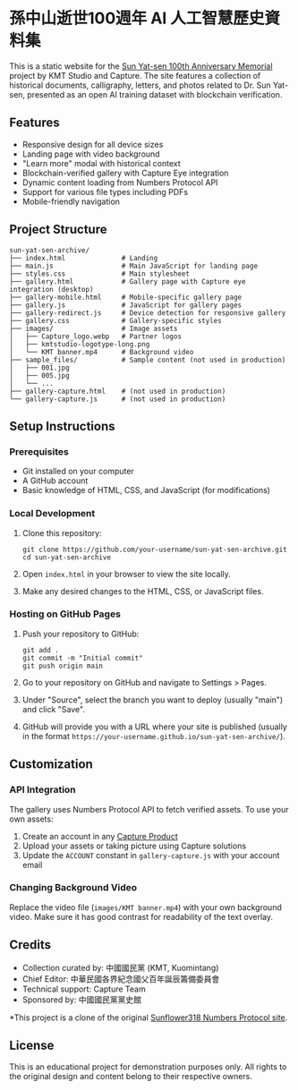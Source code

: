 # 孫中山逝世100週年 AI 人工智慧歷史資料集

This is a static website for the [Sun Yat-sen 100th Anniversary Memorial](https://kmt.studio/) project by KMT Studio and Capture. The site features a collection of historical documents, calligraphy, letters, and photos related to Dr. Sun Yat-sen, presented as an open AI training dataset with blockchain verification.

## Features

- Responsive design for all device sizes
- Landing page with video background
- "Learn more" modal with historical context
- Blockchain-verified gallery with Capture Eye integration
- Dynamic content loading from Numbers Protocol API
- Support for various file types including PDFs
- Mobile-friendly navigation

## Project Structure

```
sun-yat-sen-archive/
├── index.html              # Landing 
├── main.js                 # Main JavaScript for landing page
├── styles.css              # Main stylesheet
├── gallery.html            # Gallery page with Capture eye integration (desktop)
├── gallery-mobile.html     # Mobile-specific gallery page
├── gallery.js              # JavaScript for gallery pages
├── gallery-redirect.js     # Device detection for responsive gallery
├── gallery.css             # Gallery-specific styles
├── images/                 # Image assets
│   ├── Capture_logo.webp   # Partner logos
│   ├── kmtstudio-logotype-long.png
│   └── KMT banner.mp4      # Background video
├── sample_files/           # Sample content (not used in production)
│   ├── 001.jpg
│   ├── 005.jpg
│   └── ...
├── gallery-capture.html    # (not used in production)
└── gallery-capture.js      # (not used in production)
```

## Setup Instructions

### Prerequisites

- Git installed on your computer
- A GitHub account
- Basic knowledge of HTML, CSS, and JavaScript (for modifications)

### Local Development

1. Clone this repository:
   ```
   git clone https://github.com/your-username/sun-yat-sen-archive.git
   cd sun-yat-sen-archive
   ```

2. Open `index.html` in your browser to view the site locally.

3. Make any desired changes to the HTML, CSS, or JavaScript files.

### Hosting on GitHub Pages

1. Push your repository to GitHub:
   ```
   git add .
   git commit -m "Initial commit"
   git push origin main
   ```

2. Go to your repository on GitHub and navigate to Settings > Pages.

3. Under "Source", select the branch you want to deploy (usually "main") and click "Save".

4. GitHub will provide you with a URL where your site is published (usually in the format `https://your-username.github.io/sun-yat-sen-archive/`).

## Customization

### API Integration

The gallery uses Numbers Protocol API to fetch verified assets. To use your own assets:

1. Create an account in any [Capture Product](https://captureapp.xyz/)
2. Upload your assets or taking picture using Capture solutions
3. Update the `ACCOUNT` constant in `gallery-capture.js` with your account email

### Changing Background Video

Replace the video file (`images/KMT banner.mp4`) with your own background video. Make sure it has good contrast for readability of the text overlay.

## Credits

- Collection curated by: 中國國民黨 (KMT, Kuomintang)
- Chief Editor: 中華民國各界紀念國父百年誕辰籌備委員會
- Technical support: Capture Team
- Sponsored by: 中國國民黨黨史館

*This project is a clone of the original [Sunflower318 Numbers Protocol site](https://sunflower318.numbersprotocol.io/).

## License

This is an educational project for demonstration purposes only. All rights to the original design and content belong to their respective owners.
